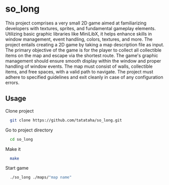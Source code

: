 
# so_long


This project comprises a very small 2D game aimed at familiarizing developers with textures, sprites, and fundamental gameplay elements. Utilizing basic graphic libraries like MiniLibX, it helps enhance skills in window management, event handling, colors, textures, and more. The project entails creating a 2D game by taking a map description file as input. The primary objective of the game is for the player to collect all collectible items on the map and escape via the shortest route. The game's graphic management should ensure smooth display within the window and proper handling of window events. The map must consist of walls, collectible items, and free spaces, with a valid path to navigate. The project must adhere to specified guidelines and exit cleanly in case of any configuration errors.
## Usage

Clone project

```bash
  git clone https://github.com/tatataha/so_long.git
```

Go to project directory

```bash
  cd so_long
```

Make it

```bash
  make
```

Start game

```bash
  ./so_long ./maps/"map name"
```

  